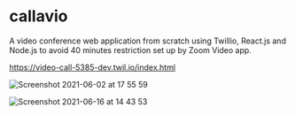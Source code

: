 # callavio
A video conference web application from scratch using Twillio, React.js and Node.js to avoid 40 minutes restriction set up by Zoom Video app.

https://video-call-5385-dev.twil.io/index.html

![Screenshot 2021-06-02 at 17 55 59](https://user-images.githubusercontent.com/64967264/120503591-1b146c00-c3cc-11eb-86e6-a23174bce12d.png)

![Screenshot 2021-06-16 at 14 43 53](https://user-images.githubusercontent.com/64967264/122235874-b62a3d00-cec6-11eb-8b7c-ede53a91779a.png)
